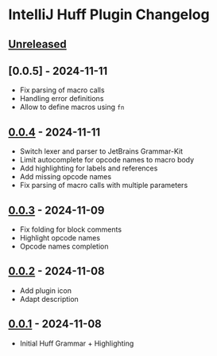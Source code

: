 <!-- Keep a Changelog guide -> https://keepachangelog.com -->

# IntelliJ Huff Plugin Changelog

## [Unreleased]

## [0.0.5] - 2024-11-11

- Fix parsing of macro calls
- Handling error definitions
- Allow to define macros using `fn`

## [0.0.4] - 2024-11-11

- Switch lexer and parser to JetBrains Grammar-Kit
- Limit autocomplete for opcode names to macro body
- Add highlighting for labels and references
- Add missing opcode names
- Fix parsing of macro calls with multiple parameters

## [0.0.3] - 2024-11-09

- Fix folding for block comments
- Highlight opcode names
- Opcode names completion

## [0.0.2] - 2024-11-08

- Add plugin icon
- Adapt description

## [0.0.1] - 2024-11-08

- Initial Huff Grammar + Highlighting

[Unreleased]: https://github.com/cakevm/intellij-huff-plugin/compare/v0.0.4...HEAD
[0.0.4]: https://github.com/cakevm/intellij-huff-plugin/compare/v0.0.3...v0.0.4
[0.0.3]: https://github.com/cakevm/intellij-huff-plugin/compare/v0.0.2...v0.0.3
[0.0.2]: https://github.com/cakevm/intellij-huff-plugin/compare/v0.0.1...v0.0.2
[0.0.1]: https://github.com/cakevm/intellij-huff-plugin/commits/v0.0.1
